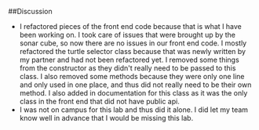 ##Discussion
 * I refactored pieces of the front end code because that is what I have been working on. I took care of issues that were brought up by the sonar cube, so now there are no issues in our front end code. I mostly refactored the turtle selector class because that was newly written by my partner and had not been refactored yet. I removed some things from the constructor as they didn't really need to be passed to this class. I also removed some methods because they were only one line and only used in one place, and thus did not really need to be their own method.  I also added in documentation for this class as it was the only class in the front end that did not have public api.
 * I was not on campus for this lab and thus did it alone. I did let my team know well in advance that I would be missing this lab.